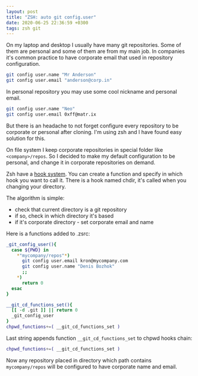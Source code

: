 ```yaml
---
layout: post
title: "ZSH: auto git config.user"
date: 2020-06-25 22:36:59 +0300
tags: zsh git
---
```


On my laptop and desktop I usually have many git repositories. Some of them are personal and some of them are from my main job. In companies it's common practice to have corporate email that used in repository configuration.

```sh
git config user.name "Mr Anderson"
git config user.email "anderson@corp.in"
```

In personal repository you may use some cool nickname and personal email.

```sh
git config user.name "Neo"
git config user.email 0xff@matr.ix
```

But there is an headache to not forget configure every repository to be corporate or personal after cloning.
I'm using zsh and I have found easy solution for this.

On file system I keep corporate repositories in special folder like `<company>/repos`.
So I decided to make my default configuration to be personal, and change it in corporate repositories on demand.

Zsh have a [hook system](http://zsh.sourceforge.net/Doc/Release/Functions.html). You can create a function and specify in which hook you want to call it. There is a hook named chdir, it's called when you changing your directory.

The algorithm is simple:
- check that current directory is a git repository
- if so, check in which directory it's based
- if it's corporate directory - set corporate email and name

Here is a functions added to .zsrc:

```sh
_git_config_user(){
  case ${PWD} in
    *"mycompany/repos"*)
      git config user.email kron@mycompany.com
      git config user.name "Denis Bozhok"
      ;;
    *)
      return 0
  esac
}

__git_cd_functions_set(){
  [[ -d .git ]] || return 0
  _git_config_user
}
chpwd_functions+=( __git_cd_functions_set )
```

Last string appends function `__git_cd_functions_set` to chpwd hooks chain:
```sh
chpwd_functions+=( __git_cd_functions_set )
```

Now any repository placed in directory which path contains `mycompany/repos` will be configured to have corporate name and email.
